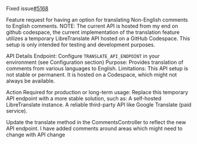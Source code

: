 Fixed issue[#5168](https://github.com/CircuitVerse/CircuitVerse/issues/5168)

Feature request for having an option for translating Non-English comments to English comments.
NOTE: The current API is hosted from my end on github codespace,
the current implementation of the translation feature utilizes a temporary LibreTranslate API hosted on a GitHub Codespace. This setup is only intended for testing and development purposes.

API Details
Endpoint: Configure `TRANSLATE_API_ENDPOINT` in your environment (see Configuration section)
Purpose: Provides translation of comments from various languages to English.
Limitations:
This API setup is not stable or permanent.
It is hosted on a Codespace, which might not always be available.

Action Required for production or long-term usage:
Replace this temporary API endpoint with a more stable solution, such as:
A self-hosted LibreTranslate instance.
A reliable third-party API like Google Translate (paid service).

Update the translate method in the CommentsController to reflect the new API endpoint.
I have added comments around areas which might need to change with API change